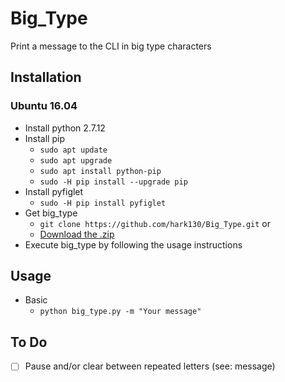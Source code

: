 # Big_Type
Print a message to the CLI in big type characters

## Installation

### Ubuntu 16.04
  * Install python 2.7.12
  * Install pip
    * ```sudo apt update```
    * ```sudo apt upgrade```
    * ```sudo apt install python-pip```
    * ```sudo -H pip install --upgrade pip```
  * Install pyfiglet
    * ```sudo -H pip install pyfiglet```
  * Get big_type
    * ```git clone https://github.com/hark130/Big_Type.git``` or
    * [Download the .zip ](https://github.com/hark130/Big_Type/archive/master.zip)
  * Execute big_type by following the usage instructions
  
## Usage

* Basic
  * ```python big_type.py -m "Your message"```
  
## To Do
* [ ] Pause and/or clear between repeated letters (see: message)
  
